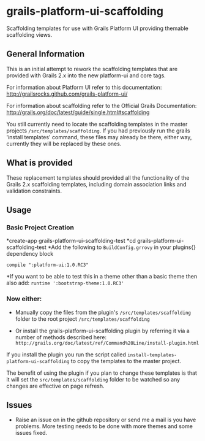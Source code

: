 grails-platform-ui-scaffolding
==============================

Scaffolding templates for use with Grails Platform UI providing themable scaffolding views.


General Information
-------------------

This is an initial attempt to rework the scaffolding templates that are provided with Grails 2.x into the new
platform-ui and core tags.

For information about Platform UI refer to this documentation:
<http://grailsrocks.github.com/grails-platform-ui/>

For information about scaffolding refer to the Official Grails Documentation:
<http://grails.org/doc/latest/guide/single.html#scaffolding>


You still currently need to locate the scaffolding templates in the master projects `/src/templates/scaffolding`. If
you had previously run the grails 'install templates' command, these files may already be there, either way, currently
they will be replaced by these ones.


What is provided
----------------
These replacement templates should provided all the functionality of the Grails 2.x scaffolding templates, including
domain association links and validation constraints.


Usage
-----

### Basic Project Creation
*create-app grails-platform-ui-scaffolding-test
*cd grails-platform-ui-scaffolding-test
*Add the following to `BuildConfig.grrovy` in your plugins{} dependency block

`compile ":platform-ui:1.0.RC3"`

*If you want to be able to test this in a theme other than a basic theme then also add:
`runtime ':bootstrap-theme:1.0.RC3'`


### Now either:

* Manually copy the files from the plugin's `/src/templates/scaffolding` folder to the root
project `/src/templates/scaffolding`


* Or install the grails-platform-ui-scaffolding plugin by referring it via a number of methods described here:
`http://grails.org/doc/latest/ref/Command%20Line/install-plugin.html`


If you install the plugin you run the script called `install-templates-platform-ui-scaffolding` to copy the templates
to the master project.

The benefit of using the plugin if you plan to change these templates is that it will set the
`src/templates/scaffolding` folder to be watched so any changes are effective on page refresh.

## Issues
* Raise an issue on in the github repository or send me a mail is you have problems. More testing needs to be done with more themes and some issues fixed.
